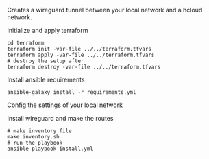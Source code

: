 Creates a wireguard tunnel between your local network and a hcloud network.

Initialize and apply terraform

    cd terraform
    terraform init -var-file ../../terraform.tfvars
    terraform apply -var-file ../../terraform.tfvars
    # destroy the setup after
    terraform destroy -var-file ../../terraform.tfvars

Install ansible requirements

    ansible-galaxy install -r requirements.yml
    
Config the settings of your local network

Install wireguard and make the routes

    # make inventory file
    make.inventory.sh
    # run the playbook
    ansible-playbook install.yml

